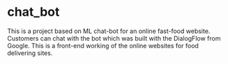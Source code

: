 # chat_bot
This is a project based on ML chat-bot for an online fast-food website.
Customers can chat with the bot which was built with the DialogFlow from Google.
This is a front-end working of the online websites for food delivering sites.
